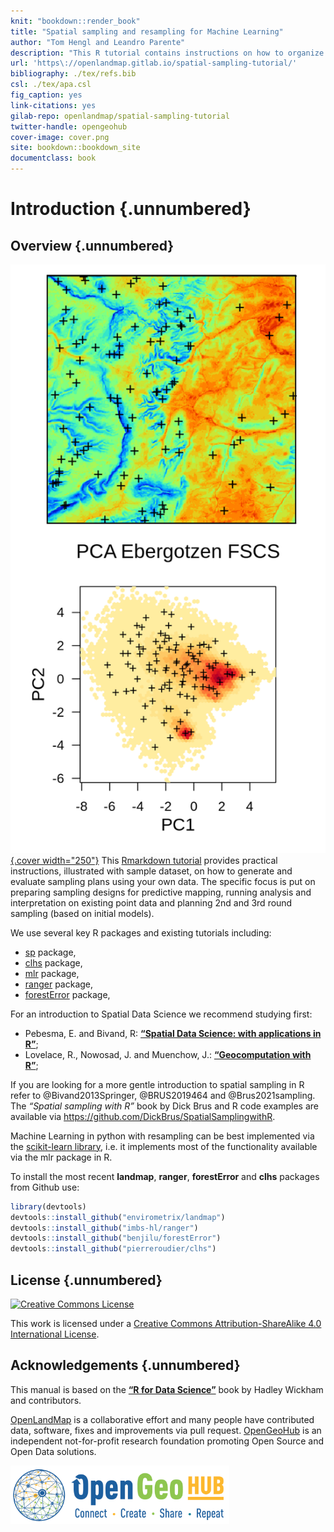 ```yaml
---
knit: "bookdown::render_book"
title: "Spatial sampling and resampling for Machine Learning"
author: "Tom Hengl and Leandro Parente"
description: "This R tutorial contains instructions on how to organize spatial sampling using R packages. It is organized in three main parts: (1) planning new surveys: i.e. starting from scratch, (2) implementing resampling: learning from existing point data, focusing on subsampling and Cross-Validation strategies, (3) planning additional sampling: sampling additional point data based on initial models. We use simple and illustrative datasets to demonstrate processing steps and provide interpretation and dicussion of the results. More chapters will be added in the future. Contributions are welcome. To discuss issues or report a bug please use the repository homepage."
url: 'https\://openlandmap.gitlab.io/spatial-sampling-tutorial/'
bibliography: ./tex/refs.bib
csl: ./tex/apa.csl  
fig_caption: yes
link-citations: yes
gilab-repo: openlandmap/spatial-sampling-tutorial
twitter-handle: opengeohub
cover-image: cover.png
site: bookdown::bookdown_site
documentclass: book
---
```




# Introduction {.unnumbered}

## Overview {.unnumbered}

[![Access source code](cover.png){.cover width="250"}](https://gitlab.com/openlandmap/spatial-sampling-tutorial) This [Rmarkdown tutorial](https://gitlab.com/openlandmap/spatial-sampling-tutorial) provides practical instructions, illustrated with sample 
dataset, on how to generate and evaluate sampling plans using your own data. 
The specific focus is put on preparing sampling designs for predictive mapping, 
running analysis and interpretation on existing point data and planning 2nd and 3rd 
round sampling (based on initial models).

We use several key R packages and existing tutorials including:

- [sp](https://github.com/edzer/sp) package,
- [clhs](https://github.com/pierreroudier/clhs) package,
- [mlr](https://mlr.mlr-org.com/) package,
- [ranger](https://github.com/imbs-hl/ranger/) package,
- [forestError](https://github.com/benjilu/forestError) package,

For an introduction to Spatial Data Science we recommend studying first:

- Pebesma, E. and Bivand, R: **[“Spatial Data Science: with applications in R”](https://keen-swartz-3146c4.netlify.app/)**;  
- Lovelace, R., Nowosad, J. and Muenchow, J.: **[“Geocomputation with R”](https://geocompr.robinlovelace.net/)**;  

If you are looking for a more gentle introduction to spatial sampling in R refer to 
@Bivand2013Springer, @BRUS2019464 and @Brus2021sampling. The _“Spatial sampling with R”_ 
book by Dick Brus and R code examples are available via <https://github.com/DickBrus/SpatialSamplingwithR>.

Machine Learning in python with resampling can be best implemented via the [scikit-learn library](https://scikit-learn.org/stable/), 
i.e. it implements most of the functionality available via the mlr package in R.

To install the most recent **landmap**, **ranger**, **forestError** and **clhs** packages from Github use:


```r
library(devtools)
devtools::install_github("envirometrix/landmap")
devtools::install_github("imbs-hl/ranger")
devtools::install_github("benjilu/forestError")
devtools::install_github("pierreroudier/clhs")
```

## License {.unnumbered}

[<img alt="Creative Commons License" style="border-width:0" src="https://i.creativecommons.org/l/by-sa/4.0/88x31.png" />](http://creativecommons.org/licenses/by-sa/4.0/)

This work is licensed under a [Creative Commons Attribution-ShareAlike 4.0 International License](http://creativecommons.org/licenses/by-sa/4.0/).



## Acknowledgements {.unnumbered}

This manual is based on the **[“R for Data Science”](https://r4ds.had.co.nz/)** book by Hadley Wickham and contributors.

[OpenLandMap](https://openlandmap.org) is a collaborative effort and many people 
have contributed data, software, fixes and improvements via pull request. [OpenGeoHub](https://opengeohub.org) 
is an independent not-for-profit research foundation promoting Open Source and Open Data solutions.

[<img src="tex/opengeohub_logo_ml.png" alt="OpenGeoHub logo" width="350"/>](https://opengeohub.org)
